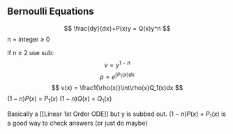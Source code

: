 ## Bernoulli Equations
$$ \frac{dy}{dx}+P(x)y = Q(x)y^n $$
n = integer $\geq$ 0

if n $\geq$ 2 use sub:
$$ v = y^{1-n} $$
$$ \rho = e^{\int P_1(x)dx} $$
$$ v(x) = \frac1{\rho(x)}\int\rho(x)Q_1(x)dx $$
$(1-n)P(x)$ = $P_1(x)$
$(1-n)Q(x)$ = $Q_1(x)$

Basically a [[Linear 1st Order ODE]] but y is subbed out. $(1-n)P(x)$ = $P_1(x)$ is a good way to check answers (or just do maybe)


